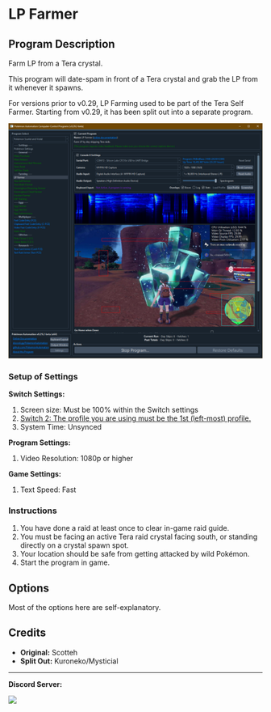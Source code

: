 # LP Farmer

## Program Description

Farm LP from a Tera crystal.

This program will date-spam in front of a Tera crystal and grab the LP from it whenever it spawns.

For versions prior to v0.29, LP Farming used to be part of the Tera Self Farmer. Starting from v0.29, it has been split out into a separate program.


<img src="images/LPFarmer-0.png">

### Setup of Settings

**Switch Settings:**
1. Screen size: Must be 100% within the Switch settings
2. [Switch 2: The profile you are using must be the 1st (left-most) profile.](/Wiki/Programs/NintendoSwitch/Switch2Notes.md#resetting-a-game-moves-the-cursor-to-the-1st-user-profile)
3. System Time: Unsynced

**Program Settings:**
1. Video Resolution: 1080p or higher

**Game Settings:**
1. Text Speed: Fast

### Instructions

1. You have done a raid at least once to clear in-game raid guide.
2. You must be facing an active Tera raid crystal facing south, or standing directly on a crystal spawn spot.
3. Your location should be safe from getting attacked by wild Pokémon.
4. Start the program in game.

## Options

Most of the options here are self-explanatory.


## Credits

- **Original:** Scotteh
- **Split Out:** Kuroneko/Mysticial

<hr>

**Discord Server:** 

[<img src="https://canary.discordapp.com/api/guilds/695809740428673034/widget.png?style=banner2">](https://discord.gg/cQ4gWxN)


